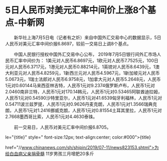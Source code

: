 # 5日人民币对美元汇率中间价上涨8个基点-中新网

　　新华社上海7月5日电（记者有之炘）来自中国外汇交易中心的数据显示，5日人民币对美元汇率中间价报6.8697，较前一交易日上调8个基点。

　　中国人民银行授权中国外汇交易中心公布， 2019年7月5日银行间外汇市场人民币汇率中间价为： 1美元对人民币6.8697元，1欧元对人民币7.7525元，100日元对人民币6.3717元，1港元对人民币0.88214元，1英镑对人民币8.6439元，1澳大利亚元对人民币4.8259元，1新西兰元对人民币4.5967元，1新加坡元对人民币5.0673元，1瑞士法郎对人民币6.9758元，1加拿大元对人民币5.2648元，人民币1元对0.60144马来西亚林吉特，人民币1元对9.2374俄罗斯卢布，人民币1元对2.0460南非兰特，人民币1元对170.14韩元，人民币1元对0.53465阿联酋迪拉姆，人民币1元对0.54590沙特里亚尔，人民币1元对41.6539匈牙利福林，人民币1元对0.54711波兰兹罗提，人民币1元对0.9626丹麦克朗，人民币1元对1.3566瑞典克朗，人民币1元对1.2416挪威克朗，人民币1元对0.81554土耳其里拉，人民币1元对2.7668墨西哥比索，人民币1元对4.4630泰铢。

　　前一交易日，人民币对美元汇率中间价报6.8705。

le="{title}" style=" font-size:12px; text-align:center; color:#000">{title}

href="//www.chinanews.com/sh/shipin/2019/07-11/news823153.shtml">为给白血病父亲捐骨髓 11岁男孩三月增肥20多斤
